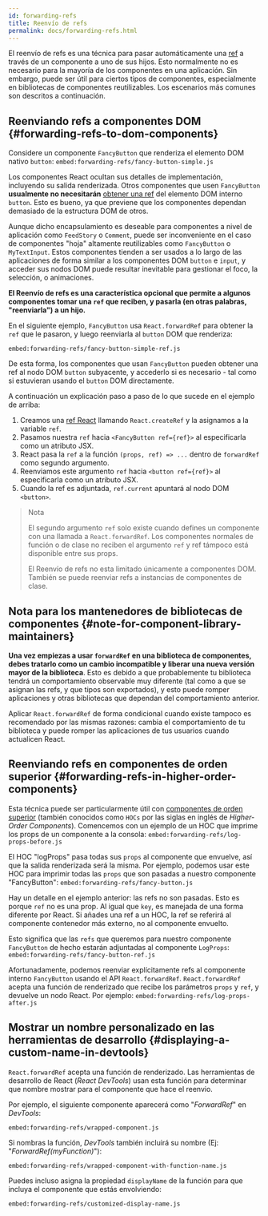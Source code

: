 ```yaml
---
id: forwarding-refs
title: Reenvío de refs
permalink: docs/forwarding-refs.html
---
```


El reenvío de refs es una técnica para pasar automáticamente una [ref](/docs/refs-and-the-dom.html) a través de un componente a uno de sus hijos. Esto normalmente no es necesario para la mayoría de los componentes en una aplicación. Sin embargo, puede ser útil para ciertos tipos de componentes, especialmente en bibliotecas de componentes reutilizables. Los escenarios más comunes son descritos a continuación.

## Reenviando refs a componentes DOM {#forwarding-refs-to-dom-components}

Considere un componente `FancyButton` que renderiza el elemento DOM nativo `button`:
`embed:forwarding-refs/fancy-button-simple.js`

Los componentes React ocultan sus detalles de implementación, incluyendo su salida renderizada. Otros componentes que usen `FancyButton` **usualmente no necesitarán** [obtener una ref](/docs/refs-and-the-dom.html) del elemento DOM interno `button`. Esto es bueno, ya que previene que los componentes dependan demasiado de la estructura DOM de otros.

Aunque dicho encapsulamiento es deseable para componentes a nivel de aplicación como `FeedStory` o `Comment`, puede ser inconveniente en el caso de componentes "hoja" altamente reutilizables como `FancyButton` o `MyTextInput`. Estos componentes tienden a ser usados a lo largo de las aplicaciones de forma similar a los componentes DOM `button` e `input`, y acceder sus nodos DOM puede resultar inevitable para gestionar el foco, la selección, o animaciones.

**El Reenvío de refs es una característica opcional que permite a algunos componentes tomar una `ref` que reciben, y pasarla (en otras palabras, "reenviarla") a un hijo.**

En el siguiente ejemplo, `FancyButton` usa `React.forwardRef` para obtener la `ref` que le pasaron, y luego reenviarla al `button` DOM que renderiza:

`embed:forwarding-refs/fancy-button-simple-ref.js`

De esta forma, los componentes que usan `FancyButton` pueden obtener una ref al nodo DOM `button` subyacente, y accederlo si es necesario - tal como si estuvieran usando el `button` DOM directamente.

A continuación un explicación paso a paso de lo que sucede en el ejemplo de arriba:

1. Creamos una [ref React](/docs/refs-and-the-dom.html) llamando `React.createRef` y la asignamos a la variable `ref`.
1. Pasamos nuestra `ref` hacia `<FancyButton ref={ref}>` al especificarla como un atributo JSX.
1. React pasa la `ref` a la función `(props, ref) => ...` dentro de `forwardRef` como segundo argumento.
1. Reenviamos este argumento `ref` hacia `<button ref={ref}>` al especificarla como un atributo JSX.
1. Cuando la ref es adjuntada, `ref.current` apuntará al nodo DOM `<button>`.

>Nota
>
>El segundo argumento `ref` solo existe cuando defines un componente con una llamada a `React.forwardRef`. Los componentes normales de función o de clase no reciben el argumento `ref` y ref támpoco está disponible entre sus props.
>
>El Reenvío de refs no esta limitado únicamente a componentes DOM. También se puede reenviar refs a instancias de componentes de clase.

## Nota para los mantenedores de bibliotecas de componentes {#note-for-component-library-maintainers}

**Una vez empiezas a usar `forwardRef` en una biblioteca de componentes, debes tratarlo como un cambio incompatible y liberar una nueva versión mayor de la biblioteca**. Esto es debido a que probablemente tu biblioteca tendrá un comportamiento observable muy diferente (tal como a que se asignan las refs, y que tipos son exportados), y esto puede romper aplicaciones y otras bibliotecas que dependan del comportamiento anterior.

Aplicar `React.forwardRef` de forma condicional cuando existe tampoco es recomendado por las mismas razones: cambia el comportamiento de tu biblioteca y puede romper las aplicaciones de tus usuarios cuando actualicen React.

## Reenviando refs en componentes de orden superior {#forwarding-refs-in-higher-order-components}

Esta técnica puede ser particularmente útil con [componentes de orden superior](/docs/higher-order-components.html) (también conocidos como `HOCs` por las siglas en inglés de _Higher-Order Components_). Comencemos con un ejemplo de un HOC que imprime los props de un componente a la consola:
`embed:forwarding-refs/log-props-before.js`

El HOC "logProps" pasa todas sus `props` al componente que envuelve, así que la salida renderizada será la misma. Por ejemplo, podemos usar este HOC para imprimir todas las `props` que son pasadas a nuestro componente "FancyButton":
`embed:forwarding-refs/fancy-button.js`

Hay un detalle en el ejemplo anterior: las refs no son pasadas. Esto es porque `ref` no es una prop. Al igual que `key`, es manejada de una forma diferente por React. Si añades una ref a un HOC, la ref se referirá al componente contenedor más externo, no al componente envuelto.

Esto significa que las `refs` que queremos para nuestro componente `FancyButton` de hecho estarán adjuntadas al componente `LogProps`:
`embed:forwarding-refs/fancy-button-ref.js`

Afortunadamente, podemos reenviar explícitamente refs al componente interno `FancyButton` usando el API `React.forwardRef`. `React.forwardRef` acepta una función de renderizado que recibe los parámetros `props` y `ref`, y devuelve un nodo React. Por ejemplo:
`embed:forwarding-refs/log-props-after.js`

## Mostrar un nombre personalizado en las herramientas de desarrollo {#displaying-a-custom-name-in-devtools}

`React.forwardRef` acepta una función de renderizado. Las herramientas de desarrollo de React (_React DevTools_) usan esta función para determinar que nombre mostrar para el componente que hace el reenvio.
 
Por ejemplo, el siguiente componente aparecerá como "*ForwardRef*" en _DevTools_:

`embed:forwarding-refs/wrapped-component.js`

Si nombras la función, _DevTools_ también incluirá su nombre (Ej: "*ForwardRef(myFunction)*"):

`embed:forwarding-refs/wrapped-component-with-function-name.js`

Puedes incluso asigna la propiedad `displayName` de la función para que incluya el componente que estás envolviendo:

`embed:forwarding-refs/customized-display-name.js`
